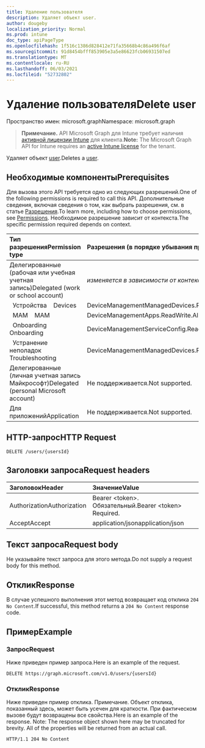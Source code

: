 ```yaml
---
title: Удаление пользователя
description: Удаляет объект user.
author: dougeby
localization_priority: Normal
ms.prod: intune
doc_type: apiPageType
ms.openlocfilehash: 1f516c1386d828412e71fa35668b4c86a496f6af
ms.sourcegitcommit: 91d8454bfff853905e3a5e86623fcb06931507ed
ms.translationtype: MT
ms.contentlocale: ru-RU
ms.lasthandoff: 06/03/2021
ms.locfileid: "52732802"
---
```

# <a name="delete-user"></a><span data-ttu-id="51162-103">Удаление пользователя</span><span class="sxs-lookup"><span data-stu-id="51162-103">Delete user</span></span>

<span data-ttu-id="51162-104">Пространство имен: microsoft.graph</span><span class="sxs-lookup"><span data-stu-id="51162-104">Namespace: microsoft.graph</span></span>

> <span data-ttu-id="51162-105">**Примечание.** API Microsoft Graph для Intune требует наличия [активной лицензии Intune](https://go.microsoft.com/fwlink/?linkid=839381) для клиента.</span><span class="sxs-lookup"><span data-stu-id="51162-105">**Note:** The Microsoft Graph API for Intune requires an [active Intune license](https://go.microsoft.com/fwlink/?linkid=839381) for the tenant.</span></span>

<span data-ttu-id="51162-106">Удаляет объект [user](../resources/intune-shared-user.md).</span><span class="sxs-lookup"><span data-stu-id="51162-106">Deletes a [user](../resources/intune-shared-user.md).</span></span>

## <a name="prerequisites"></a><span data-ttu-id="51162-107">Необходимые компоненты</span><span class="sxs-lookup"><span data-stu-id="51162-107">Prerequisites</span></span>
<span data-ttu-id="51162-108">Для вызова этого API требуется одно из следующих разрешений.</span><span class="sxs-lookup"><span data-stu-id="51162-108">One of the following permissions is required to call this API.</span></span> <span data-ttu-id="51162-109">Дополнительные сведения, включая сведения о том, как выбрать разрешения, см. в статье [Разрешения](/graph/permissions-reference).</span><span class="sxs-lookup"><span data-stu-id="51162-109">To learn more, including how to choose permissions, see [Permissions](/graph/permissions-reference).</span></span>  <span data-ttu-id="51162-110">Необходимое разрешение зависит от контекста.</span><span class="sxs-lookup"><span data-stu-id="51162-110">The specific permission required depends on context.</span></span>

|<span data-ttu-id="51162-111">Тип разрешения</span><span class="sxs-lookup"><span data-stu-id="51162-111">Permission type</span></span>|<span data-ttu-id="51162-112">Разрешения (в порядке убывания привилегий)</span><span class="sxs-lookup"><span data-stu-id="51162-112">Permissions (from most to least privileged)</span></span>|
|:---|:---|
|<span data-ttu-id="51162-113">Делегированные (рабочая или учебная учетная запись)</span><span class="sxs-lookup"><span data-stu-id="51162-113">Delegated (work or school account)</span></span>| <span data-ttu-id="51162-114">_изменяется в зависимости от контекста_</span><span class="sxs-lookup"><span data-stu-id="51162-114">_varies by context_</span></span>|
| <span data-ttu-id="51162-115">&nbsp;&nbsp;Устройства</span><span class="sxs-lookup"><span data-stu-id="51162-115">&nbsp; &nbsp; Devices</span></span> | <span data-ttu-id="51162-116">DeviceManagementManagedDevices.ReadWrite.All</span><span class="sxs-lookup"><span data-stu-id="51162-116">DeviceManagementManagedDevices.ReadWrite.All</span></span> |
| <span data-ttu-id="51162-117">&nbsp;&nbsp;MAM</span><span class="sxs-lookup"><span data-stu-id="51162-117">&nbsp; &nbsp; MAM</span></span> | <span data-ttu-id="51162-118">DeviceManagementApps.ReadWrite.All</span><span class="sxs-lookup"><span data-stu-id="51162-118">DeviceManagementApps.ReadWrite.All</span></span> |
| <span data-ttu-id="51162-119">&nbsp;&nbsp;Onboarding</span><span class="sxs-lookup"><span data-stu-id="51162-119">&nbsp; &nbsp; Onboarding</span></span> | <span data-ttu-id="51162-120">DeviceManagementServiceConfig.ReadWrite.All</span><span class="sxs-lookup"><span data-stu-id="51162-120">DeviceManagementServiceConfig.ReadWrite.All</span></span> |
| <span data-ttu-id="51162-121">&nbsp;&nbsp;Устранение неполадок</span><span class="sxs-lookup"><span data-stu-id="51162-121">&nbsp; &nbsp; Troubleshooting</span></span> | <span data-ttu-id="51162-122">DeviceManagementManagedDevices.ReadWrite.All</span><span class="sxs-lookup"><span data-stu-id="51162-122">DeviceManagementManagedDevices.ReadWrite.All</span></span> |
|<span data-ttu-id="51162-123">Делегированные (личная учетная запись Майкрософт)</span><span class="sxs-lookup"><span data-stu-id="51162-123">Delegated (personal Microsoft account)</span></span>|<span data-ttu-id="51162-124">Не поддерживается.</span><span class="sxs-lookup"><span data-stu-id="51162-124">Not supported.</span></span>|
|<span data-ttu-id="51162-125">Для приложений</span><span class="sxs-lookup"><span data-stu-id="51162-125">Application</span></span>|<span data-ttu-id="51162-126">Не поддерживается.</span><span class="sxs-lookup"><span data-stu-id="51162-126">Not supported.</span></span>|

## <a name="http-request"></a><span data-ttu-id="51162-127">HTTP-запрос</span><span class="sxs-lookup"><span data-stu-id="51162-127">HTTP Request</span></span>
<!-- {
  "blockType": "ignored"
}
-->
``` http
DELETE /users/{usersId}
```

## <a name="request-headers"></a><span data-ttu-id="51162-128">Заголовки запроса</span><span class="sxs-lookup"><span data-stu-id="51162-128">Request headers</span></span>
|<span data-ttu-id="51162-129">Заголовок</span><span class="sxs-lookup"><span data-stu-id="51162-129">Header</span></span>|<span data-ttu-id="51162-130">Значение</span><span class="sxs-lookup"><span data-stu-id="51162-130">Value</span></span>|
|:---|:---|
|<span data-ttu-id="51162-131">Authorization</span><span class="sxs-lookup"><span data-stu-id="51162-131">Authorization</span></span>|<span data-ttu-id="51162-132">Bearer &lt;token&gt;. Обязательный.</span><span class="sxs-lookup"><span data-stu-id="51162-132">Bearer &lt;token&gt; Required.</span></span>|
|<span data-ttu-id="51162-133">Accept</span><span class="sxs-lookup"><span data-stu-id="51162-133">Accept</span></span>|<span data-ttu-id="51162-134">application/json</span><span class="sxs-lookup"><span data-stu-id="51162-134">application/json</span></span>|

## <a name="request-body"></a><span data-ttu-id="51162-135">Текст запроса</span><span class="sxs-lookup"><span data-stu-id="51162-135">Request body</span></span>
<span data-ttu-id="51162-136">Не указывайте текст запроса для этого метода.</span><span class="sxs-lookup"><span data-stu-id="51162-136">Do not supply a request body for this method.</span></span>

## <a name="response"></a><span data-ttu-id="51162-137">Отклик</span><span class="sxs-lookup"><span data-stu-id="51162-137">Response</span></span>
<span data-ttu-id="51162-138">В случае успешного выполнения этот метод возвращает код отклика `204 No Content`.</span><span class="sxs-lookup"><span data-stu-id="51162-138">If successful, this method returns a `204 No Content` response code.</span></span>

## <a name="example"></a><span data-ttu-id="51162-139">Пример</span><span class="sxs-lookup"><span data-stu-id="51162-139">Example</span></span>

### <a name="request"></a><span data-ttu-id="51162-140">Запрос</span><span class="sxs-lookup"><span data-stu-id="51162-140">Request</span></span>
<span data-ttu-id="51162-141">Ниже приведен пример запроса.</span><span class="sxs-lookup"><span data-stu-id="51162-141">Here is an example of the request.</span></span>

``` http
DELETE https://graph.microsoft.com/v1.0/users/{usersId}
```

### <a name="response"></a><span data-ttu-id="51162-142">Отклик</span><span class="sxs-lookup"><span data-stu-id="51162-142">Response</span></span>
<span data-ttu-id="51162-p102">Ниже приведен пример отклика. Примечание. Объект отклика, показанный здесь, может быть усечен для краткости. При фактическом вызове будут возвращены все свойства.</span><span class="sxs-lookup"><span data-stu-id="51162-p102">Here is an example of the response. Note: The response object shown here may be truncated for brevity. All of the properties will be returned from an actual call.</span></span>

``` http
HTTP/1.1 204 No Content
```









